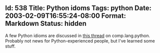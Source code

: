 Id: 538
Title: Python idoms
Tags: python
Date: 2003-02-09T16:55:24-08:00
Format: Markdown
Status: hidden
--------------
A few Python idioms are discussed in [this
thread](http://groups.google.com/groups?hl=en&lr=&ie=UTF-8&threadm=c42e062e.0301291531.6a656e4%40posting.google.com&rnum=1&prev=/groups%3Fselm%3Dc42e062e.0301291531.6a656e4%40posting.google.com)
on comp.lang.python. Probably not news for Python-experienced people,
but I've learned some stuff.
